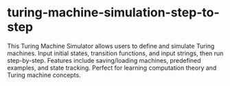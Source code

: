 # turing-machine-simulation-step-to-step
This Turing Machine Simulator allows users to define and simulate Turing machines. Input initial states, transition functions, and input strings, then run step-by-step. Features include saving/loading machines, predefined examples, and state tracking. Perfect for learning computation theory and Turing machine concepts.
